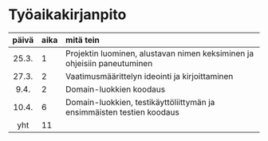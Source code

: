 # Työaikakirjanpito

| päivä | aika | mitä tein  |
| :----:|:-----| :-----|
| 25.3. | 1    | Projektin luominen, alustavan nimen keksiminen ja ohjeisiin paneutuminen |
| 27.3. | 2    | Vaatimusmäärittelyn ideointi ja kirjoittaminen |
| 9.4.  | 2    | Domain-luokkien koodaus |
| 10.4. | 6    | Domain-luokkien, testikäyttöliittymän ja ensimmäisten testien koodaus |
| yht   | 11   | | 

